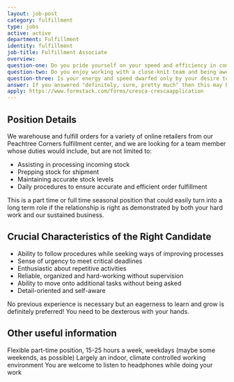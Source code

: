 ```yaml
---
layout: job-post
category: fulfillment
type: jobs
active: active
department: Fulfillment
identity: fulfillment
job-title: Fulfillment Associate
overview:
question-one: Do you pride yourself on your speed and efficiency in completing tasks?
question-two: Do you enjoy working with a close-knit team and being awesome pretty much daily?
question-three: Is your energy and speed dwarfed only by your desire to be accurate?
answer: If you answered "definitely, sure, pretty much" then this may be the right position for you!
apply: https://www.formstack.com/forms/cresca-crescaapplication
---
```


## Position Details

We warehouse and fulfill orders for a variety of online retailers from our Peachtree Corners fulfillment center, and we are looking for a team member whose duties would include, but are not limited to:
- Assisting in processing incoming stock
- Prepping stock for shipment
- Maintaining accurate stock levels
- Daily procedures to ensure accurate and efficient order fulfillment

This is a part time or full time seasonal position that could easily turn into a long term role if the relationship is right as demonstrated by both your hard work and our sustained business.

## Crucial Characteristics of the Right Candidate

- Ability to follow procedures while seeking ways of improving processes
- Sense of urgency to meet critical deadlines
- Enthusiastic about repetitive activities
- Reliable, organized and hard-working without supervision
- Ability to move onto additional tasks without being asked
- Detail-oriented and self-aware

No previous experience is necessary but an eagerness to learn and grow is definitely preferred!
You need to be dexterous with your hands.

## Other useful information

Flexible part-time position, 15-25 hours a week, weekdays (maybe some weekends, as possible)
Largely an indoor, climate controlled working environment
You are welcome to listen to headphones while doing your work
